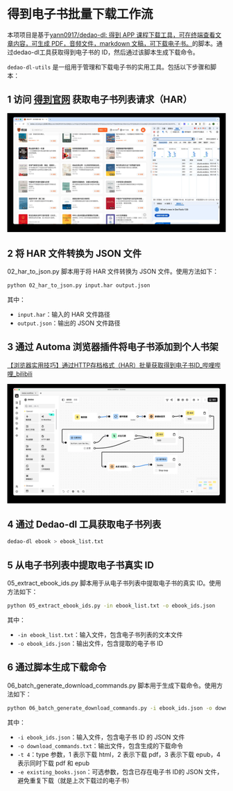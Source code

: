 # 得到电子书批量下载工作流

本项项目是基于[yann0917/dedao-dl: 得到 APP 课程下载工具，可在终端查看文章内容，可生成 PDF，音频文件，markdown 文稿，可下载电子书。](https://github.com/yann0917/dedao-dl)的脚本。通过dedao-dl工具获取得到电子书的 ID，然后通过该脚本生成下载命令。

`dedao-dl-utils` 是一组用于管理和下载电子书的实用工具。包括以下步骤和脚本：

## 1 访问 [得到官网](https://www.dedao.cn/) 获取电子书列表请求（HAR）

![得到电子书列表请求](images/dedao-website.webp)

## 2 将 HAR 文件转换为 JSON 文件

02_har_to_json.py 脚本用于将 HAR 文件转换为 JSON 文件。使用方法如下：

```bash
python 02_har_to_json.py input.har output.json
```

其中：
- `input.har`：输入的 HAR 文件路径
- `output.json`：输出的 JSON 文件路径

## 3 通过 Automa 浏览器插件将电子书添加到个人书架

[【浏览器实用技巧】通过HTTP存档格式（HAR）批量获取得到电子书ID\_哔哩哔哩\_bilibili](https://www.bilibili.com/video/BV1ZJM2zeE9B/)

![Automa 浏览器插件](images/automa.webp)

## 4 通过 Dedao-dl 工具获取电子书列表

```bash
dedao-dl ebook > ebook_list.txt
```

## 5 从电子书列表中提取电子书真实 ID

05_extract_ebook_ids.py 脚本用于从电子书列表中提取电子书的真实 ID。使用方法如下：

```bash
python 05_extract_ebook_ids.py -in ebook_list.txt -o ebook_ids.json
```

其中：
- `-in ebook_list.txt`：输入文件，包含电子书列表的文本文件
- `-o ebook_ids.json`：输出文件，包含提取的电子书 ID

## 6 通过脚本生成下载命令

06_batch_generate_download_commands.py 脚本用于生成下载命令。使用方法如下：

```bash
python 06_batch_generate_download_commands.py -i ebook_ids.json -o download_commands.txt -t 4 -e existing_books.json
```

其中：
- `-i ebook_ids.json`：输入文件，包含电子书 ID 的 JSON 文件
- `-o download_commands.txt`：输出文件，包含生成的下载命令
- `-t 4`：type 参数，1 表示下载 html，2 表示下载 pdf，3 表示下载 epub，4 表示同时下载 pdf 和 epub
- `-e existing_books.json`：可选参数，包含已存在电子书 ID的 JSON 文件，避免重复下载（就是上次下载过的电子书）





